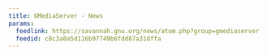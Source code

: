 ```yaml
---
title: GMediaServer - News
params:
  feedlink: https://savannah.gnu.org/news/atom.php?group=gmediaserver
  feedid: c8c3a0a5d116b97749b6fdd87a31dffa
---
```


